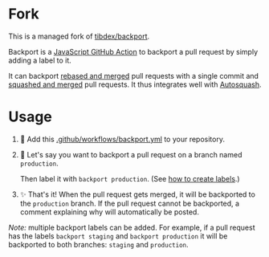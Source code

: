 # Fork
This is a managed fork of [tibdex/backport](https://github.com/tibdex/backport).

Backport is a [JavaScript GitHub Action](https://help.github.com/en/articles/about-actions#javascript-actions) to backport a pull request by simply adding a label to it.

It can backport [rebased and merged](https://help.github.com/en/github/collaborating-with-issues-and-pull-requests/about-pull-request-merges#rebase-and-merge-your-pull-request-commits) pull requests with a single commit and [squashed and merged](https://help.github.com/en/github/collaborating-with-issues-and-pull-requests/about-pull-request-merges#squash-and-merge-your-pull-request-commits) pull requests.
It thus integrates well with [Autosquash](https://github.com/marketplace/actions/autosquash).

# Usage

1.  :electric_plug: Add this [.github/workflows/backport.yml](.github/workflows/backport.yml) to your repository.

2.  :speech_balloon: Let's say you want to backport a pull request on a branch named `production`.
    
    Then label it with `backport production`. (See [how to create labels](https://help.github.com/articles/creating-a-label/).)

3.  :sparkles: That's it! When the pull request gets merged, it will be backported to the `production` branch.
    If the pull request cannot be backported, a comment explaining why will automatically be posted.

_Note:_ multiple backport labels can be added.
For example, if a pull request has the labels `backport staging` and `backport production` it will be backported to both branches: `staging` and `production`.
